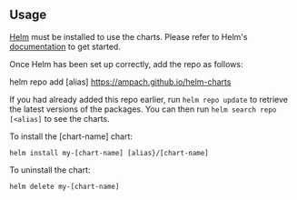 ## Usage

[Helm](https://helm.sh) must be installed to use the charts.  Please refer to
Helm's [documentation](https://helm.sh/docs) to get started.

Once Helm has been set up correctly, add the repo as follows:

  helm repo add [alias] https://ampach.github.io/helm-charts

If you had already added this repo earlier, run `helm repo update` to retrieve
the latest versions of the packages.  You can then run `helm search repo
[<alias]` to see the charts.

To install the [chart-name] chart:

    helm install my-[chart-name] [alias}/[chart-name]

To uninstall the chart:

    helm delete my-[chart-name]
